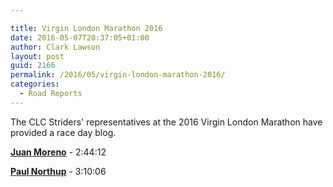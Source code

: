 ```yaml
---

title: Virgin London Marathon 2016
date: 2016-05-07T20:37:05+01:00
author: Clark Lawson
layout: post
guid: 2166
permalink: /2016/05/virgin-london-marathon-2016/
categories:
  - Road Reports
---
```

The CLC Striders' representatives at the 2016 Virgin London Marathon have provided a race day blog.<!--more-->

**[Juan Moreno](http://www.clcstriders-runningclub.co.uk/2016/05/juan-moreno-vlm-2016-race-day)** - 2:44:12

**[Paul Northup](http://www.clcstriders-runningclub.co.uk/2016/05/paul-northup-vlm-2016-race-day)** - 3:10:06
